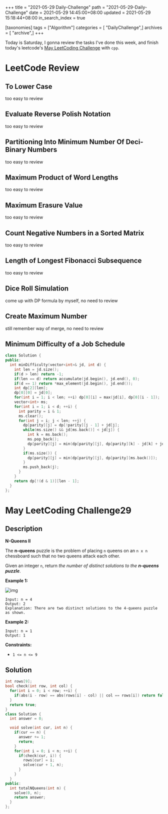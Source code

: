+++
title = "2021-05-29 Daily-Challenge"
path = "2021-05-29-Daily-Challenge"
date = 2021-05-29 14:45:00+08:00
updated = 2021-05-29 15:18:44+08:00
in_search_index = true

[taxonomies]
tags = ["Algorithm"]
categories = [ "DailyChallenge",]
archives = [ "archive",]
+++

Today is Saturday, I gonna review the tasks I've done this week, and finish today's leetcode's [May LeetCoding Challenge](https://leetcode.com/explore/challenge/card/may-leetcoding-challenge-2021/602/week-5-may-29th-may-31st/3760/) with `cpp`.

<!-- more -->

# LeetCode Review

## To Lower Case

too easy to review

## Evaluate Reverse Polish Notation

too easy to review

## Partitioning Into Minimum Number Of Deci-Binary Numbers

too easy to review

## Maximum Product of Word Lengths

too easy to review

## Maximum Erasure Value

too easy to review

## Count Negative Numbers in a Sorted Matrix

too easy to review

## Length of Longest Fibonacci Subsequence

too easy to review

## Dice Roll Simulation

come up with DP formula by myself, no need to review

## Create Maximum Number

still remember way of merge, no need to review

## Minimum Difficulty of a Job Schedule

``` cpp
class Solution {
public:
  int minDifficulty(vector<int>& jd, int d) {
    int len = jd.size();
    if(d > len) return -1;
    if(len == d) return accumulate(jd.begin(), jd.end(), 0);
    if(d == 1) return *max_element(jd.begin(), jd.end());
    int dp[2][len];
    dp[0][0] = jd[0];
    for(int i = 1; i < len; ++i) dp[0][i] = max(jd[i], dp[0][i - 1]);
    vector<int> ms;
    for(int i = 1; i < d; ++i) {
      int parity = i & 1;
      ms.clear();
      for(int j = i; j < len; ++j) {
        dp[parity][j] = dp[!parity][j - 1] + jd[j];
        while(ms.size() && jd[ms.back()] < jd[j]) {
          int k = ms.back();
          ms.pop_back();
          dp[parity][j] = min(dp[parity][j], dp[parity][k] - jd[k] + jd[j]);
        }
        if(ms.size()) {
          dp[parity][j] = min(dp[parity][j], dp[parity][ms.back()]);
        }
        ms.push_back(j);
      }
    }
    return dp[!(d & 1)][len - 1];
  }
};
```

# May LeetCoding Challenge29

## Description

**N-Queens II**

The **n-queens** puzzle is the problem of placing `n` queens on an `n x n` chessboard such that no two queens attack each other.

Given an integer `n`, return *the number of distinct solutions to the **n-queens puzzle***.

 

**Example 1:**

![img](https://assets.leetcode.com/uploads/2020/11/13/queens.jpg)

```
Input: n = 4
Output: 2
Explanation: There are two distinct solutions to the 4-queens puzzle as shown.
```

**Example 2:**

```
Input: n = 1
Output: 1
```

 

**Constraints:**

- `1 <= n <= 9`

## Solution

``` cpp
int rows[9];
bool check(int row, int col) {
  for(int i = 0; i < row; ++i) {
    if(abs(i - row) == abs(rows[i] - col) || col == rows[i]) return false;
  }
  return true;
}
class Solution {
  int answer = 0;

  void solve(int cur, int n) {
    if(cur == n) {
      answer += 1;
      return;
    }
    for(int i = 0; i < n; ++i) {
      if(check(cur, i)) {
        rows[cur] = i;
        solve(cur + 1, n);
      }
    }
  }
public:
  int totalNQueens(int n) {
    solve(0, n);
    return answer;
  }
};
```
